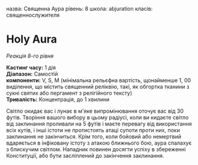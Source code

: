 назва: Священна Аура рівень: 8 школа: abjuration класів: священнослужителя

# Holy Aura
_Реакція 8-го рівня_

**Кастинг часу:** 1 дія    
**Діапазон:** Самостій    
**компоненти:** V, S, М (мінімальна рельєфна вартість, щонайменше 1, 00 виділення, що містить священний реліквію, такі, як обгортка тканини з сукні святих або пергамент з релігійного тексту)    
**Тривалість:** Концентрація, до 1 хвилини

Світло окидає вас і лунає в м'яке випромінювання оточує вас від 30 футів. Творіння вашого вибору в цьому радіусі, коли ви кидаєте світло від заклинання проливали на 5 футів і маєте перевагу від використання всіх кутів, і інші істоти не протистоять атаці супоти проти них, поки заклинання не закінчиться. Крім того, коли бойовий або немертвий вдаряється в інфіковану істоту з атакою ближнього бою, аура спалахує з блискучим світлом. Нападник повинен досягти успіху в збереженні Конституції, або бути засліплений до закінчення заклинання. 